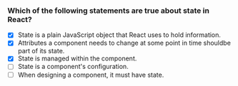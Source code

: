 ### Which of the following statements are true about state in React?

- [x] State is a plain JavaScript object that React uses to hold information.
- [x] Attributes a component needs to change at some point in time shouldbe part of its state.
- [x] State is managed within the component.
- [ ] State is a component's configuration.
- [ ] When designing a component, it must have state.
